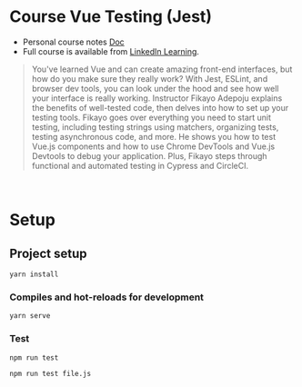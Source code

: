 # Course Vue Testing (Jest)

- Personal course notes [Doc](https://docs.google.com/document/d/1tnGYHxwXKCRAt5AirO2ggOYtbaoNrEznW6Wh9apM_g8/edit?usp=sharing) 
- Full course is available from [LinkedIn Learning][lil-course-url].

> You've learned Vue and can create amazing front-end interfaces, but how do you make sure they really work?  With Jest, ESLint, and browser dev tools, you can look under the hood and see how well your interface is really working. Instructor Fikayo Adepoju explains the benefits of well-tested code, then delves into how to set up your testing tools. Fikayo goes over everything you need to start unit testing, including testing strings using matchers, organizing tests, testing asynchronous code, and more. He shows you how to test Vue.js components and how to use Chrome DevTools and Vue.js Devtools to debug your application. Plus, Fikayo steps through functional and automated testing in Cypress and CircleCI.
<!-- ![Vue.js: Testing and Debugging][lil-thumbnail-url]  -->



<br>



# Setup

## Project setup
```
yarn install
```

### Compiles and hot-reloads for development
```
yarn serve
```

### Test
```
npm run test

npm run test file.js
```

[lil-course-url]: https://www.linkedin.com/learning/vue-js-testing-and-debugging
[lil-thumbnail-url]: https://cdn.lynda.com/course/2399300/2399300-1630434558347-16x9.jpg
